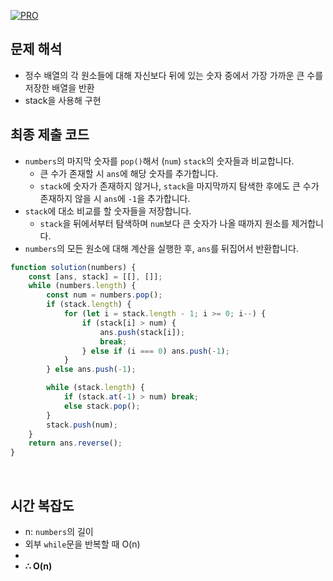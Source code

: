 [![PRO]][Link]

## 문제 해석

-   정수 배열의 각 원소들에 대해 자신보다 뒤에 있는 숫자 중에서 가장 가까운 큰 수를 저장한 배열을 반환
-   stack을 사용해 구현

## 최종 제출 코드

-   `numbers`의 마지막 숫자를 `pop()`해서 (`num`) `stack`의 숫자들과 비교합니다.
    -   큰 수가 존재할 시 `ans`에 해당 숫자를 추가합니다.
    -   `stack`에 숫자가 존재하지 않거나, `stack`을 마지막까지 탐색한 후에도 큰 수가 존재하지 않을 시 `ans`에 `-1`을 추가합니다.
-   `stack`에 대소 비교를 할 숫자들을 저장합니다.
    -   `stack`을 뒤에서부터 탐색하며 `num`보다 큰 숫자가 나올 때까지 원소를 제거합니다.
-   `numbers`의 모든 원소에 대해 계산을 실행한 후, `ans`를 뒤집어서 반환합니다.

```js
function solution(numbers) {
    const [ans, stack] = [[], []];
    while (numbers.length) {
        const num = numbers.pop();
        if (stack.length) {
            for (let i = stack.length - 1; i >= 0; i--) {
                if (stack[i] > num) {
                    ans.push(stack[i]);
                    break;
                } else if (i === 0) ans.push(-1);
            }
        } else ans.push(-1);

        while (stack.length) {
            if (stack.at(-1) > num) break;
            else stack.pop();
        }
        stack.push(num);
    }
    return ans.reverse();
}
```

<br/>

## 시간 복잡도

-   n: `numbers`의 길이
-   외부 `while`문을 반복할 때 O(n)
-
-   **∴ O(n)**

<!---------------------------------------------------------------------------->

[PRO]: https://github.com/GoSSaChin/algorithm-js/assets/107768516/67c43b52-bc3f-4571-a249-5519021afbb0
[Link]: https://school.programmers.co.kr/learn/courses/30/lessons/154539
